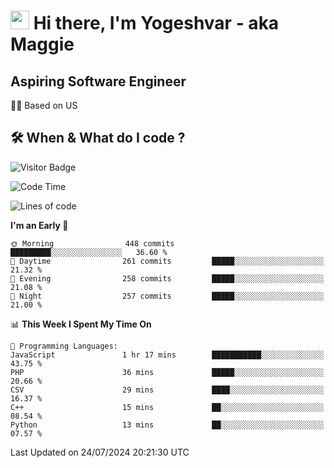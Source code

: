 <h1><img src="https://emojis.slackmojis.com/emojis/images/1531849430/4246/blob-sunglasses.gif?1531849430" width="30"/> Hi there, I'm Yogeshvar - aka Maggie</h1>

## Aspiring Software Engineer
🏂🏻  Based on US 

## 🛠 When & What do I code ?  

![Visitor Badge](https://visitor-badge.feriirawann.repl.co?username=yogeshvar&repo=yogeshvar&label=Visitors&style=plastic&color=%23457BFF&contentType=svg)

<!--START_SECTION:waka-->
![Code Time](http://img.shields.io/badge/Code%20Time-2%2C913%20hrs%2056%20mins-blue)

![Lines of code](https://img.shields.io/badge/From%20Hello%20World%20I%27ve%20Written-4.1%20million%20lines%20of%20code-blue)

**I'm an Early 🐤** 

```text
🌞 Morning                448 commits         █████████░░░░░░░░░░░░░░░░   36.60 % 
🌆 Daytime                261 commits         █████░░░░░░░░░░░░░░░░░░░░   21.32 % 
🌃 Evening                258 commits         █████░░░░░░░░░░░░░░░░░░░░   21.08 % 
🌙 Night                  257 commits         █████░░░░░░░░░░░░░░░░░░░░   21.00 % 
```


📊 **This Week I Spent My Time On** 

```text
💬 Programming Languages: 
JavaScript               1 hr 17 mins        ███████████░░░░░░░░░░░░░░   43.75 % 
PHP                      36 mins             █████░░░░░░░░░░░░░░░░░░░░   20.66 % 
CSV                      29 mins             ████░░░░░░░░░░░░░░░░░░░░░   16.37 % 
C++                      15 mins             ██░░░░░░░░░░░░░░░░░░░░░░░   08.54 % 
Python                   13 mins             ██░░░░░░░░░░░░░░░░░░░░░░░   07.57 % 
```


 Last Updated on 24/07/2024 20:21:30 UTC
<!--END_SECTION:waka-->
